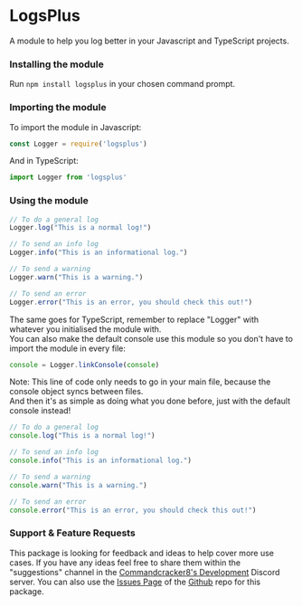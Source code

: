 # LogsPlus
A module to help you log better in your Javascript and TypeScript projects.

### Installing the module
 Run `npm install logsplus` in your chosen command prompt.

### Importing the module

To import the module in Javascript:
```javascript
const Logger = require('logsplus')
```

And in TypeScript:
```typescript
import Logger from 'logsplus'
```
### Using the module
```javascript
// To do a general log
Logger.log("This is a normal log!")

// To send an info log
Logger.info("This is an informational log.")

// To send a warning
Logger.warn("This is a warning.")

// To send an error
Logger.error("This is an error, you should check this out!")
```
The same goes for TypeScript, remember to replace "Logger" with whatever you initialised the module with.
<br />
You can also make the default console use this module so you don't have to import the module in every file:

```javascript
console = Logger.linkConsole(console)
```
Note: This line of code only needs to go in your main file, because the console object syncs between files.
<br />
And then it's as simple as doing what you done before, just with the default console instead!
```javascript
// To do a general log
console.log("This is a normal log!")

// To send an info log
console.info("This is an informational log.")

// To send a warning
console.warn("This is a warning.")

// To send an error
console.error("This is an error, you should check this out!")
```

### Support & Feature Requests
This package is looking for feedback and ideas to help cover more use cases. If you have any ideas feel free to share them within the "suggestions" channel in the [Commandcracker8's Development](https://discord.gg/BynpBR4NAe) Discord server. You can also use the [Issues Page](https://github.com/CommandCracker8/LogsPlus/issues) of the [Github](https://github.com/) repo for this package.